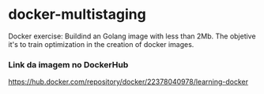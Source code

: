 # docker-multistaging
Docker exercise: Buildind an Golang image with less than 2Mb. The objetive it's to train optimization in the creation of docker images.

### Link da imagem no DockerHub
https://hub.docker.com/repository/docker/22378040978/learning-docker
